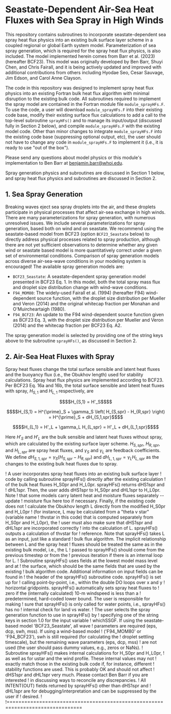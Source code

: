 # Seastate-Dependent Air-Sea Heat Fluxes with Sea Spray in High Winds

This repository contains subroutines to incorporate seastate-dependent sea spray heat flux physics into an existing bulk surface layer scheme in a coupled regional or global Earth system model.  Parameterization of sea spray generation, which is required for the spray heat flux physics, is also included.  The model implemented herein comes from Barr et al. (2023) (hereafter BCF23).  This model was originally developed by Ben Barr, Shuyi Chen, and Chris Fairall, and it is being actively updated and improved with additional contributions from others including Hyodae Seo, Cesar Sauvage, Jim Edson, and Carol Anne Clayson.

The code in this repository was designed to implement spray heat flux physics into an existing Fortran bulk heat flux algorithm with minimal disruption to the existing bulk code.  All subroutines required to implement the spray model are contained in the Fortran module file `module_sprayHFs.F`.  To use the code, a user will download `module_sprayHFs.F` into their existing code base, modify their existing surface flux calculations to add a call to the top-level subroutine `sprayHFs()` and to manage its input/output (discussed fully in Section 2 below), and compile `module_sprayHFs.F` with the existing model code.  Other than minor changes to integrate `module_sprayHFs.F` into the existing code base (suppressing optional output, etc), the user should not have to change any code in `module_sprayHFs.F` to implement it (i.e., it is ready to use "out of the box").

Please send any questions about model physics or this module's implementation to Ben Barr at benjamin.barr@whoi.edu.

Spray generation physics and subroutines are discussed in Section 1 below, and spray heat flux physics and subroutines are discussed in Section 2.

## 1. Sea Spray Generation

Breaking waves eject sea spray droplets into the air, and these droplets participate in physical processes that affect air-sea exchange in high winds.  There are many parameterizations for spray generation, with numerous unresolved issues.  We include several parameterizations for spray generation, based both on wind and on seastate.  We recommend using the seastate-based model from BCF23 (option `BCF23_Seastate` below) to directly address physical processes related to spray production, although there are not yet sufficient observations to determine whether any given wind or seastate based model is more quantitatively correct under a given set of environmental conditions.  Comparison of spray generation models across diverse air-sea-wave conditions in your modeling system is encouraged!  The available spray generation models are:

+ `BCF23_Seastate`: A seastate-dependent spray generation model presented in BCF23 Eq. 1.  In this model, both the total spray mass flux and droplet size distribution change with wind-wave conditions.
+ `F94_MOM80`: The widely-used Fairall et al. (1994) (hereafter F94) wind-dependent source function, with the droplet size distribution per Mueller and Veron (2014) and the original whitecap fraction per Monahan and O'Muircheartaigh (1980).
+ `F94_BCF23`: An update to the F94 wind-dependent source function given as BCF23 Eq. 3, with the droplet size distribution per Mueller and Veron (2014) and the whitecap fraction per BCF23 Eq. A2.

The spray generation model is selected by providing one of the string keys above to the subroutine `sprayHFs()`, as discussed in Section 2.

## 2. Air-Sea Heat Fluxes with Spray

Spray heat fluxes change the total surface sensible and latent heat fluxes and the buoyancy flux (i.e., the Obukhov length) used for stability calculations.  Spray heat flux physics are implemented according to BCF23.  Per BCF23 Eq. 16a and 16b, the total surface sensible and latent heat fluxes with spray, $H_{S,1}$ and $H_{L,1}$ respectively, are

```math
$$H_{S,1} = H'_S$$
```
```math
$$H_{S,1} = H^{\prime}_S + \gamma_S \left( H_{S,spr} - H_{R,spr} \right) = H^{\prime}_S + dH_{S,1,spr}$$
```
```math
$$H_{L,1} = H'_L + \gamma_L H_{L,spr} = H'_L + dH_{L,1,spr}$$
```
Here $H'_S$ and $H'_L$ are the bulk sensible and latent heat fluxes without spray, which are calculated by the existing surface layer scheme.  $H_{S,spr}$, $H_{R,spr}$, and $H_{L,spr}$ are spray heat fluxes, and $\gamma_S$ and $\gamma_L$ are feedback coefficients.  We define $dH_{S,1,spr} = \gamma_S \left( H_{S,spr} - H_{R,spr} \right)$ and $dH_{L,1,spr} = \gamma_L H_{L,spr}$ as the changes to the existing bulk heat fluxes due to spray.

!     A user incorporates spray heat fluxes into an existing bulk surface layer 
! code by calling subroutine sprayHFs() directly after the existing calculation 
! of the bulk heat fluxes H_S0pr and H_L0pr.  sprayHFs() returns dHS1spr and 
! dHL1spr.  Then, the user adds dHS1spr to H_S0pr and dHL1spr to H_L0pr.  Note 
! that some models carry latent heat and moisture fluxes separately -- update 
! moisture flux here too if necessary.  Finally, if the existing code does not 
! calculate the Obukhov length L directly from the modified H_S0pr and H_L0pr 
! (for instance, L may be calculated from a "theta v star" (variable name 
! thvstar in this code) that is computed separately from H_S0pr and H_L0pr), the
! user must also make sure that dHS1spr and dHL1spr are incorporated correctly 
! into the calculation of L.  sprayHFs() outputs a calculation of thvstar for 
! reference.  Note that sprayHFs() takes L as an input, just like a standard 
! bulk flux algorithm.  The implicit relationship between L and the spray heat 
! fluxes should be treated the same as in the existing bulk model, i.e., the L 
! passed to sprayHFs() should come from the previous timestep or from the 
! previous iteration if there is an internal loop for L.
!     Subroutine sprayHFs() uses fields at the lowest model mass level and at 
! the surface, which should be the same fields that are used by the existing 
! bulk algorithm code.  Additional information on input fields can be found in 
! the header of the sprayHFs() subroutine code.  sprayHFs() is set up for
! calling point-by-point, i.e., within the double DO loops over x and y 
! horizontal gridpoints.  sprayHFs() automatically sets spray heat fluxes to 
! zero if the (internally calculated) 10-m windspeed is less than a 
! predetermined, hard-coded lower bound.  The user is responsible for making 
! sure that sprayHFs() is only called for water points, i.e., sprayHFs() has no 
! internal check for land vs water.
!     The user selects the spray generation function to use in sprayHFs() by
! specifying one of the string keys in section 1.0 for the input variable
! whichSSGF.  If using the seastate-based model 'BCF23_Seastate', all wave
! parameters are required (eps, dcp, swh, mss).  If using a wind-based model
! ('F94_MOM80' or 'F94_BCF23'), swh is still required (for calculating the
! droplet settling timescale), but the remaining wave parameters (eps, dcp, mss)
! are not used (the user should pass dummy values, e.g., zeros or NaNs).
!     Subroutine sprayHFs() makes internal calculations for H_S0pr and H_L0pr, 
! as well as for ustar and the wind profile.  These internal values may not 
! exactly match those in the existing bulk code if, for instance, different 
! stability functions are used.  This is probably OK and should not affect 
! dHS1spr and dHL1spr very much.  Please contact Ben Barr if you are interested 
! in discussing ways to reconcile any discrepancies.
!     All INTENT(OUT) fields returned by sprayHFs() other than dHS1spr and
! dHL1spr are for debugging/interpretation and can be suppressed by the user if
! desired.
!
!===============================================================================

